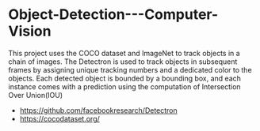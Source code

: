 # Object-Detection---Computer-Vision

This project uses the COCO dataset and ImageNet to track objects in a chain of images. The Detectron is used to track objects in subsequent frames by assigning unique tracking numbers and a dedicated color to the objects. Each detected object is bounded by a bounding box, and each instance comes with a prediction using the computation of Intersection Over Union(IOU)

- https://github.com/facebookresearch/Detectron
- https://cocodataset.org/
